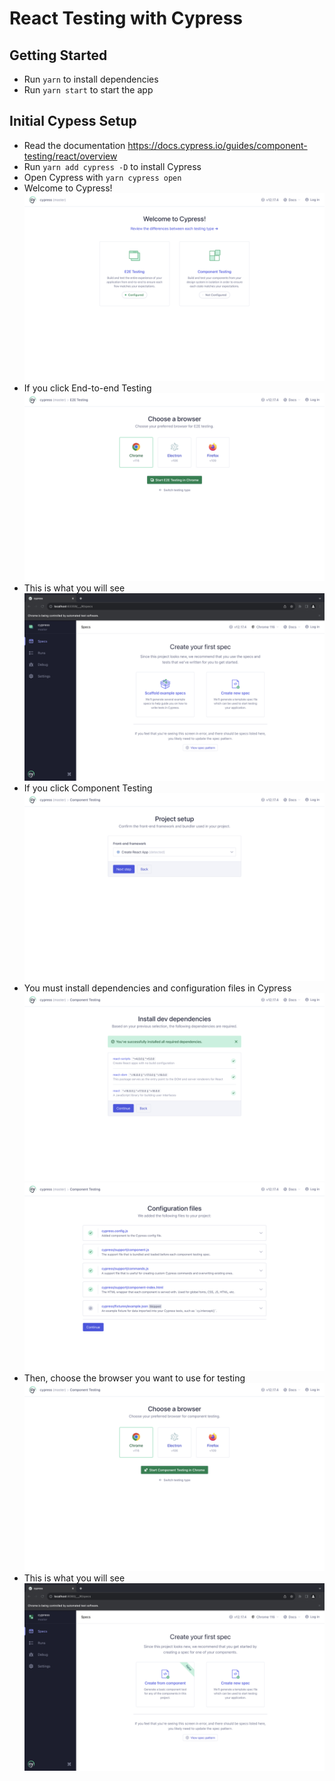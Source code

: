 # React Testing with Cypress

## Getting Started
- Run `yarn` to install dependencies
- Run `yarn start` to start the app

## Initial Cypess Setup
- Read the documentation https://docs.cypress.io/guides/component-testing/react/overview
- Run `yarn add cypress -D` to install Cypress
- Open Cypress with `yarn cypress open`
- Welcome to Cypress! ![Welcome to Cypress](./public/assets/images/00-welcome-to-cypress.png)
- If you click End-to-end Testing ![End-to-end Testing](./public/assets/images/01a-e2e-testing.png)
- This is what you will see ![End-to-end Testing Chrome](./public/assets/images/02a-e2e-testing-chrome.png)
- If you click Component Testing ![Component Testing](./public/assets/images/01b-component-testing.png)
- You must install dependencies and configuration files in Cypress
![Component Testing Install Dependencies](./public/assets/images/02b-component-testing-install-dependencies.png)
![Component Testing Configuration Files](./public/assets/images/03b-component-testing-configuration-files.png)
- Then, choose the browser you want to use for testing
![Component Testing Choose Browser](./public/assets/images/04b-component-testing-choose-browser.png)
- This is what you will see ![Component Testing Chrome](./public/assets/images/05b-component-testing-chrome.png)